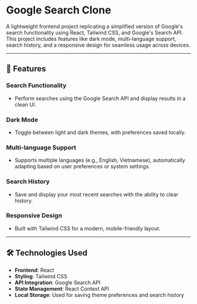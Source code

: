 # Google Search Clone

A lightweight frontend project replicating a simplified version of Google's search functionality using React, Tailwind CSS, and Google's Search API. This project includes features like dark mode, multi-language support, search history, and a responsive design for seamless usage across devices.

---

## 🚀 Features

### Search Functionality
- Perform searches using the Google Search API and display results in a clean UI.

### Dark Mode
- Toggle between light and dark themes, with preferences saved locally.

### Multi-language Support
- Supports multiple languages (e.g., English, Vietnamese), automatically adapting based on user preferences or system settings.

### Search History
- Save and display your most recent searches with the ability to clear history.

### Responsive Design
- Built with Tailwind CSS for a modern, mobile-friendly layout.

---

## 🛠️ Technologies Used

- **Frontend**: React  
- **Styling**: Tailwind CSS  
- **API Integration**: Google Search API  
- **State Management**: React Context API  
- **Local Storage**: Used for saving theme preferences and search history  
